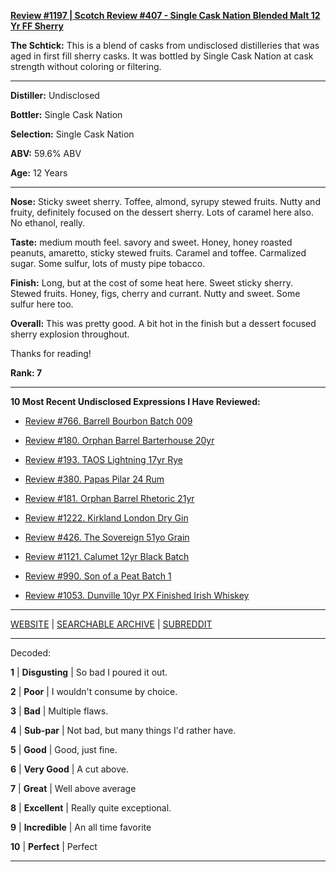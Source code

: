 
[**Review #1197 | Scotch Review #407 - Single Cask Nation Blended Malt 12 Yr FF Sherry**]( https://t8ke.review/review-1197-single-cask-nation-blended-malt-12-yr-ff-sherry)

**The Schtick:** This is a blend of casks from undisclosed distilleries that was aged in first fill sherry casks. It was bottled by Single Cask Nation at cask strength without coloring or filtering. 

-----

**Distiller:** Undisclosed

**Bottler:** Single Cask Nation

**Selection:** Single Cask Nation

**ABV:** 59.6% ABV

**Age:** 12 Years 

-----

**Nose:**   Sticky sweet sherry. Toffee, almond, syrupy stewed fruits. Nutty and fruity, definitely focused on the dessert sherry. Lots of caramel here also. No ethanol, really. 

**Taste:** medium mouth feel. savory and sweet. Honey, honey roasted peanuts, amaretto, sticky stewed fruits. Caramel and toffee. Carmalized sugar. Some sulfur, lots of musty pipe tobacco.

**Finish:** Long, but at the cost of some heat here. Sweet sticky sherry. Stewed fruits. Honey, figs, cherry and currant. Nutty and sweet. Some sulfur here too.

**Overall:** This was pretty good. A bit hot in the finish but a dessert focused sherry explosion throughout. 

Thanks for reading!

**Rank: 7**

----- 

**10 Most Recent Undisclosed Expressions I Have Reviewed:** 

- [Review #766. Barrell Bourbon Batch 009]( https://t8ke.review/review-766-barrell-bourbon-batch-009/) 

- [Review #180. Orphan Barrel Barterhouse 20yr]( https://t8ke.review/review-180-orphan-barrel-barterhouse-20yr-re-review/) 

- [Review #193. TAOS Lightning 17yr Rye]( https://t8ke.review/review-193-cerain-st-vain-lightning-kl-17yr-rye/) 

- [Review #380. Papas Pilar 24 Rum]( https://t8ke.review/review-380-papas-pilar-24/) 

- [Review #181. Orphan Barrel Rhetoric 21yr]( https://t8ke.review/review-181-orphan-barrel-rhetoric-21yr-re-review/) 

- [Review #1222. Kirkland London Dry Gin]( https://t8ke.review/review-1222-kirkland-london-dry-gin) 

- [Review #426. The Sovereign 51yo Grain]( https://t8ke.review/review-426-sovereign51grain/) 

- [Review #1121. Calumet 12yr Black Batch]( https://t8ke.review/review-1121-calumet-12yr-black-batch-single-rack-bourbon/) 

- [Review #990. Son of a Peat Batch 1]( https://t8ke.review/review-990-son-of-a-peat-batch-1/) 

- [Review #1053. Dunville 10yr PX Finished Irish Whiskey]( https://t8ke.review/review-1053-dunville-10yr-px-finished-irish-whiskey/) 

-----

[WEBSITE](https://t8ke.review) | [SEARCHABLE ARCHIVE](https://t8ke.review/review-archive/) | [SUBREDDIT](https://reddit.com/r/t8kereviews)

-----

Decoded:

**1** | **Disgusting** | So bad I poured it out.

**2** | **Poor** | I wouldn't consume by choice.

**3** | **Bad** | Multiple flaws.

**4** | **Sub-par** | Not bad, but many things I'd rather have.

**5** | **Good** | Good, just fine.

**6** | **Very Good** | A cut above.

**7** | **Great** | Well above average

**8** | **Excellent** | Really quite exceptional.

**9** | **Incredible** | An all time favorite

**10** | **Perfect** | Perfect

----

